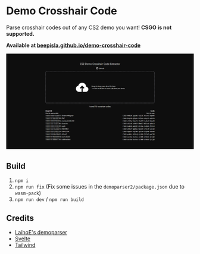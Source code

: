 # Demo Crosshair Code

Parse crosshair codes out of any CS2 demo you want! **CSGO is not supported.**

**Available at [beepisla.github.io/demo-crosshair-code](https://beepisla.github.io/demo-crosshair-code/)**

![](preview.png)

## Build

1. `npm i`
2. `npm run fix` (Fix some issues in the `demoparser2/package.json` due to `wasm-pack`)
3. `npm run dev` / `npm run build`

## Credits

- [LaihoE's demoparser](https://github.com/LaihoE/demoparser)
- [Svelte](https://kit.svelte.dev/)
- [Tailwind](https://tailwindcss.com/)
